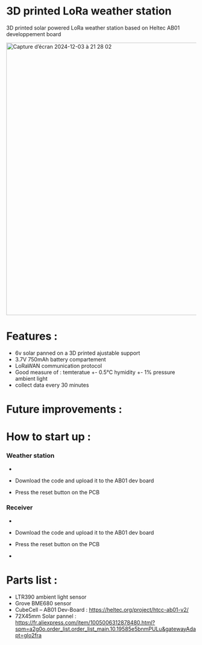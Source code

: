 # 3D printed LoRa weather station
3D printed solar powered LoRa weather station based on Heltec AB01 developpement board

<img width="724" alt="Capture d’écran 2024-12-03 à 21 28 02" src="https://github.com/user-attachments/assets/d472f429-3b20-416a-8fa1-91aeea1f0b72">

# Features :
- 6v solar panned on a 3D printed ajustable support
- 3.7V 750mAh battery compartement
- LoRaWAN communication protocol
- Good measure of :
    temteratue +- 0.5°C
    hymidity +- 1%
    pressure
    ambient light
- collect data every 30 minutes

# Future improvements :

# How to start up :
### Weather station
- 
- Download the code and upload it to the AB01 dev board

- Press the reset button on the PCB

### Receiver
- 
- Download the code and upload it to the AB01 dev board

- Press the reset button on the PCB
- 
# Parts list :
- LTR390 ambient light sensor
- Grove BME680 sensor
- CubeCell – AB01 Dev-Board : https://heltec.org/project/htcc-ab01-v2/
- 72X45mm Solar pannel : https://fr.aliexpress.com/item/1005006312878480.html?spm=a2g0o.order_list.order_list_main.10.19585e5bnmPULu&gatewayAdapt=glo2fra


